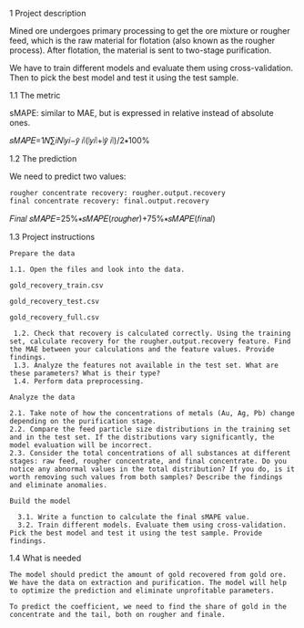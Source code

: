 1  Project description

Mined ore undergoes primary processing to get the ore mixture or rougher feed, which is the raw material for flotation (also known as the rougher process). After flotation, the material is sent to two-stage purification.

We have to train different models and evaluate them using cross-validation. Then to pick the best model and test it using the test sample.

1.1  The metric

sMAPE: similar to MAE, but is expressed in relative instead of absolute ones.

𝑠𝑀𝐴𝑃𝐸=1𝑁∑𝑖𝑁∣𝑦𝑖−𝑦̂ 𝑖∣(∣𝑦𝑖∣+∣𝑦̂ 𝑖∣)/2∗100%

1.2  The prediction

We need to predict two values:

    rougher concentrate recovery: rougher.output.recovery
    final concentrate recovery: final.output.recovery

𝐹𝑖𝑛𝑎𝑙 𝑠𝑀𝐴𝑃𝐸=25%∗𝑠𝑀𝐴𝑃𝐸(𝑟𝑜𝑢𝑔ℎ𝑒𝑟)+75%∗𝑠𝑀𝐴𝑃𝐸(𝑓𝑖𝑛𝑎𝑙)

1.3  Project instructions

    Prepare the data

    1.1. Open the files and look into the data.

    gold_recovery_train.csv

    gold_recovery_test.csv

    gold_recovery_full.csv

     1.2. Check that recovery is calculated correctly. Using the training set, calculate recovery for the rougher.output.recovery feature. Find the MAE between your calculations and the feature values. Provide findings.
     1.3. Analyze the features not available in the test set. What are these parameters? What is their type?
     1.4. Perform data preprocessing.

    Analyze the data

    2.1. Take note of how the concentrations of metals (Au, Ag, Pb) change depending on the purification stage.
    2.2. Compare the feed particle size distributions in the training set and in the test set. If the distributions vary significantly, the model evaluation will be incorrect.
    2.3. Consider the total concentrations of all substances at different stages: raw feed, rougher concentrate, and final concentrate. Do you notice any abnormal values in the total distribution? If you do, is it worth removing such values from both samples? Describe the findings and eliminate anomalies.

    Build the model

      3.1. Write a function to calculate the final sMAPE value.
      3.2. Train different models. Evaluate them using cross-validation. Pick the best model and test it using the test sample. Provide findings.

1.4  What is needed

    The model should predict the amount of gold recovered from gold ore. We have the data on extraction and purification. The model will help to optimize the prediction and eliminate unprofitable parameters.

    To predict the coefficient, we need to find the share of gold in the concentrate and the tail, both on rougher and finale.

